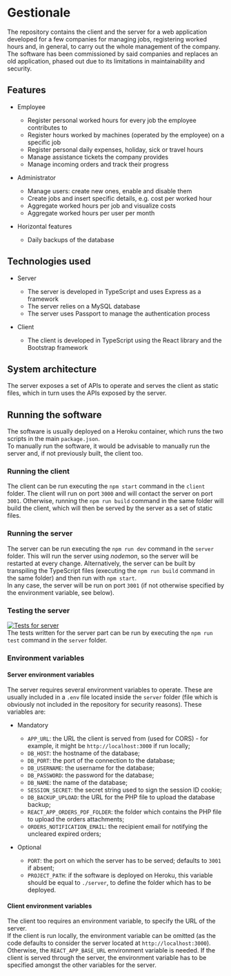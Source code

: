 # Gestionale

The repository contains the client and the server for a web application developed for a few companies for managing jobs, registering worked hours and, in general, to carry out the whole management of the company.  
The software has been commissioned by said companies and replaces an old application, phased out due to its limitations in maintainability and security.

## Features
- Employee
	- Register personal worked hours for every job the employee contributes to
	- Register hours worked by machines (operated by the employee) on a specific job
	- Register personal daily expenses, holiday, sick or travel hours
	- Manage assistance tickets the company provides
	- Manage incoming orders and track their progress 

- Administrator
	- Manage users: create new ones, enable and disable them
	- Create jobs and insert specific details, e.g. cost per worked hour
	- Aggregate worked hours per job and visualize costs
	- Aggregate worked hours per user per month

- Horizontal features
	- Daily backups of the database

## Technologies used
- Server
	- The server is developed in TypeScript and uses Express as a framework
	- The server relies on a MySQL database
	- The server uses Passport to manage the authentication process

- Client
	- The client is developed in TypeScript using the React library and the Bootstrap framework

## System architecture
The server exposes a set of APIs to operate and serves the client as static files, which in turn uses the APIs exposed by the server.

## Running the software
The software is usually deployed on a Heroku container, which runs the two scripts in the main `package.json`.  
To manually run the software, it would be advisable to manually run the server and, if not previously built, the client too.

### Running the client
The client can be run executing the `npm start` command in the `client` folder. The client will run on port `3000` and will contact the server on port `3001`. Otherwise, running the `npm run build` command in the same folder will build the client, which will then be served by the server as a set of static files.

### Running the server
The server can be run executing the `npm run dev` command in the `server` folder. This will run the server using _nodemon_, so the server will be restarted at every change. Alternatively, the server can be built by transpiling the TypeScript files (executing the `npm run build` command in the same folder) and then run with `npm start`.  
In any case, the server will be run on port `3001` (if not otherwise specified by the environment variable, see below).

### Testing the server
[![Tests for server](https://github.com/alessiomason/gestionale/actions/workflows/server-tests.yml/badge.svg)](https://github.com/alessiomason/gestionale/actions)  
The tests written for the server part can be run by executing the `npm run test` command in the `server` folder.

### Environment variables
#### Server environment variables
The server requires several environment variables to operate. These are usually included in a `.env` file located inside the `server` folder (file which is obviously not included in the repository for security reasons). These variables are:

- Mandatory
	- `APP_URL`: the URL the client is served from (used for CORS) - for example, it might be `http://localhost:3000` if run locally;
	- `DB_HOST`: the hostname of the database;
	- `DB_PORT`: the port of the connection to the database;
	- `DB_USERNAME`: the username for the database;
	- `DB_PASSWORD`: the password for the database;
	- `DB_NAME`: the name of the database;
	- `SESSION_SECRET`: the secret string used to sign the session ID cookie;
	- `DB_BACKUP_UPLOAD`: the URL for the PHP file to upload the database backup;
  - `REACT_APP_ORDERS_PDF_FOLDER`: the folder which contains the PHP file to upload the orders attachments;
  - `ORDERS_NOTIFICATION_EMAIL`: the recipient email for notifying the uncleared expired orders;

- Optional
	- `PORT`: the port on which the server has to be served; defaults to `3001` if absent;
	- `PROJECT_PATH`: if the software is deployed on Heroku, this variable should be equal to `./server`, to define the folder which has to be deployed.

#### Client environment variables
The client too requires an environment variable, to specify the URL of the server.  
If the client is run locally, the environment variable can be omitted (as the code defaults to consider the server located at `http://localhost:3000`).  
Otherwise, the `REACT_APP_BASE_URL` environment variable is needed. If the client is served through the server, the environment variable has to be specified amongst the other variables for the server.